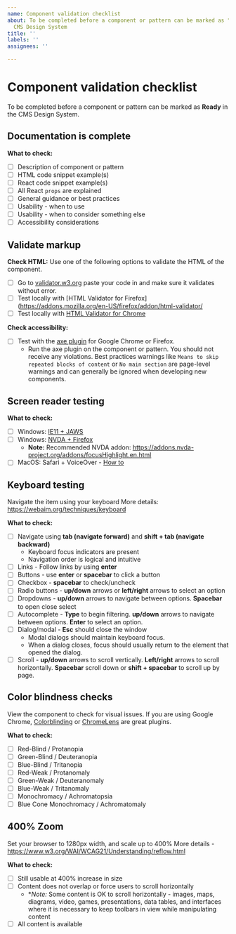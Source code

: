 ```yaml
---
name: Component validation checklist
about: To be completed before a component or pattern can be marked as "Ready" in the
  CMS Design System
title: ''
labels: ''
assignees: ''

---
```


# Component validation checklist

To be completed before a component or pattern can be marked as **Ready** in the CMS Design System.

## Documentation is complete

**What to check:**
- [ ] Description of component or pattern
- [ ] HTML code snippet example(s)
- [ ] React code snippet example(s)
- [ ] All React `props` are explained
- [ ] General guidance or best practices
- [ ] Usability - when to use
- [ ] Usability - when to consider something else
- [ ] Accessibility considerations

## Validate markup

**Check HTML:**
Use one of the following options to validate the HTML of the component. 

- [ ] Go to [validator.w3.org](https://validator.w3.org/#validate_by_input) paste your code in and make sure it validates without error.
- [ ] Test locally with [HTML Validator for Firefox](https://addons.mozilla.org/en-US/firefox/addon/html-validator/
- [ ] Test locally with [HTML Validator for Chrome](https://chrome.google.com/webstore/detail/html-validator/mpbelhhnfhfjnaehkcnnaknldmnocglk/related)

**Check accessibility:** 
- [ ] Test with the [axe plugin](https://www.deque.com/axe) for Google Chrome or Firefox.
  - Run the axe plugin on the component or pattern. You should not receive any violations. Best practices warnings like `Means to skip repeated blocks of content` or `No main section` are page-level warnings and can generally be ignored when developing new components.

## Screen reader testing

**What to check:**
- [ ] Windows: [IE11 + JAWS](https://webaim.org/articles/jaws/)
- [ ] Windows: [NVDA + Firefox](https://webaim.org/articles/nvda/)
  - **Note:** Recommended NVDA addon: https://addons.nvda-project.org/addons/focusHighlight.en.html 
- [ ] MacOS: Safari + VoiceOver - [How to](https://webaim.org/articles/voiceover/)

## Keyboard testing
Navigate the item using your keyboard
More details: https://webaim.org/techniques/keyboard

**What to check:**
- [ ] Navigate using **tab (navigate forward)** and **shift + tab (navigate backward)**
  - Keyboard focus indicators are present
  - Navigation order is logical and intuitive
- [ ] Links - Follow links by using **enter**
- [ ] Buttons - use **enter** or **spacebar** to click a button
- [ ] Checkbox - **spacebar** to check/uncheck
- [ ] Radio buttons - **up/down** arrows or **left/right** arrows to select an option
- [ ] Dropdowns - **up/down** arrows to navigate between options. **Spacebar** to open close select
- [ ] Autocomplete - **Type** to begin filtering. **up/down** arrows to navigate between options. **Enter** to select an option.
- [ ] Dialog/modal - **Esc** should close the window
  - Modal dialogs should maintain keyboard focus.
  - When a dialog closes, focus should usually return to the element that opened the dialog.
- [ ] Scroll - **up/down** arrows to scroll vertically. **Left/right** arrows to scroll horizontally. **Spacebar** scroll down or **shift + spacebar** to scroll up by page.

## Color blindness checks
View the component to check for visual issues. If you are using Google Chrome, [Colorblinding](https://chrome.google.com/webstore/detail/colorblinding/dgbgleaofjainknadoffbjkclicbbgaa?hl=en) or [ChromeLens](https://chrome.google.com/webstore/detail/chromelens/idikgljglpfilbhaboonnpnnincjhjkd/related?hl=en) are great plugins.

**What to check:**
- [ ] Red-Blind / Protanopia
- [ ] Green-Blind / Deuteranopia
- [ ] Blue-Blind / Tritanopia
- [ ] Red-Weak / Protanomaly
- [ ] Green-Weak / Deuteranomaly
- [ ] Blue-Weak / Tritanomaly
- [ ] Monochromacy / Achromatopsia
- [ ] Blue Cone Monochromacy / Achromatomaly

## 400% Zoom
Set your browser to 1280px width, and scale up to 400%
More details - https://www.w3.org/WAI/WCAG21/Understanding/reflow.html

**What to check:**
- [ ] Still usable at 400% increase in size
- [ ] Content does not overlap or force users to scroll horizontally
  - **Note:* Some content is OK to scroll horizontally - images, maps, diagrams, video, games, presentations, data tables, and interfaces where it is necessary to keep toolbars in view while manipulating content
- [ ] All content is available
